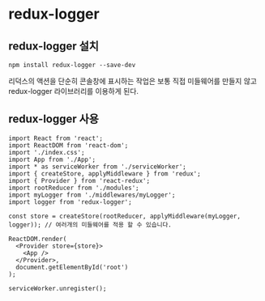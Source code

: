 # redux-logger

## redux-logger 설치

```
npm install redux-logger --save-dev
```

리덕스의 액션을 단순히 콘솔창에 표시하는 작업은 보통 직접 미들웨어를 만들지 않고 redux-logger 라이브러리를 이용하게 된다.

## redux-logger 사용

```
import React from 'react';
import ReactDOM from 'react-dom';
import './index.css';
import App from './App';
import * as serviceWorker from './serviceWorker';
import { createStore, applyMiddleware } from 'redux';
import { Provider } from 'react-redux';
import rootReducer from './modules';
import myLogger from './middlewares/myLogger';
import logger from 'redux-logger';

const store = createStore(rootReducer, applyMiddleware(myLogger, logger)); // 여러개의 미들웨어를 적용 할 수 있습니다.

ReactDOM.render(
  <Provider store={store}>
    <App />
  </Provider>,
  document.getElementById('root')
);

serviceWorker.unregister();
```

